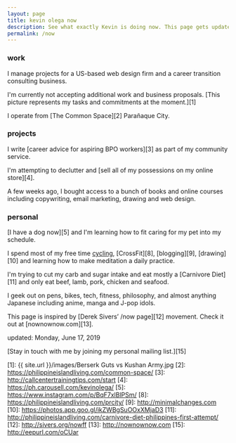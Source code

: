 ```yaml
---
layout: page
title: kevin olega now
description: See what exactly Kevin is doing now. This page gets updated regularly.
permalink: /now
---
```

### work

I manage projects for a US-based web design firm and a career transition consulting business.

I'm currently not accepting additional work and business proposals. [This picture represents my tasks and commitments at the moment.][1]

I operate from [The Common Space][2] Parañaque City.

### projects

I write [career advice for aspiring BPO workers][3] as part of my community service.

I'm attempting to declutter and [sell all of my possessions on my online store][4].

A few weeks ago, I bought access to a bunch of books and online courses including copywriting, email marketing, drawing and web design.

### personal

[I have a dog now][5] and I'm learning how to fit caring for my pet into my schedule.

I spend most of my free time [cycling](https://www.instagram.com/p/BdlqCqkHHJ8/), [CrossFit][8], [blogging][9], [drawing][10] and learning how to make meditation a daily practice.

I'm trying to cut my carb and sugar intake and eat mostly a [Carnivore Diet][11] and only eat beef, lamb, pork, chicken and seafood.

I geek out on pens, bikes, tech, fitness, philosophy, and almost anything Japanese including anime, manga and J-pop idols.

This page is inspired by [Derek Sivers’ /now page][12] movement. Check it out at [nownownow.com][13].

updated: Monday, June 17, 2019

[Stay in touch with me by joining my personal mailing list.][15]

[1]:	{{ site.url }}/images/Berserk Guts vs Kushan Army.jpg
[2]:	https://philippineislandliving.com/common-space/
[3]:	http://callcentertrainingtips.com/start
[4]:	https://ph.carousell.com/kevinolega/
[5]:	https://www.instagram.com/p/BqF7xlBlPSm/
[8]:	https://philippineislandliving.com/prcity/
[9]:	http://minimalchanges.com
[10]:	https://photos.app.goo.gl/ikZWBgSuOOxXMjaD3
[11]:	http://philippineislandliving.com/carnivore-diet-philippines-first-attempt/
[12]:	http://sivers.org/nowff
[13]:	http://nownownow.com
[15]:	http://eepurl.com/oCUar
